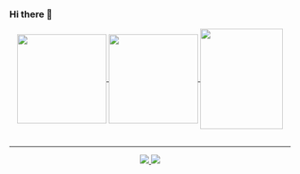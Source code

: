 ### Hi there 👋
  
<div align="center">
  <a href="https://github.com/isarps">
  <img height="160em"   align="center" src="https://github-readme-stats.vercel.app/api?username=isarps&show_icons=true&theme=dracula&include_all_commits=true&count_private=true"/>
  <img height="160em"  align="center" src="https://github-readme-stats.vercel.app/api/top-langs/?username=isarps&layout=compact&langs_count=7&theme=dracula" />

  <img align="center" width="148" height="180" src="https://media1.tenor.com/images/68e8337fb4eb7e40645d832c64762a8b/tenor.gif?itemid=19443613">
</div>
 <br>
<div  align="center">  

<hr/>
<div align="center">
  <a href="https://www.linkedin.com/in/isabellarps/" alt="Linkedin">
    <img src="https://img.shields.io/badge/LinkedIn-0077B5?style=for-the-badge&logo=linkedin&logoColor=white" />
  </a>   
  <a href = "mailto:bsegundo2001@gmail.com">
    <img src="https://img.shields.io/badge/-Gmail-%23333?style=for-the-badge&logo=gmail&logoColor=white" />
  </a>

</div>
